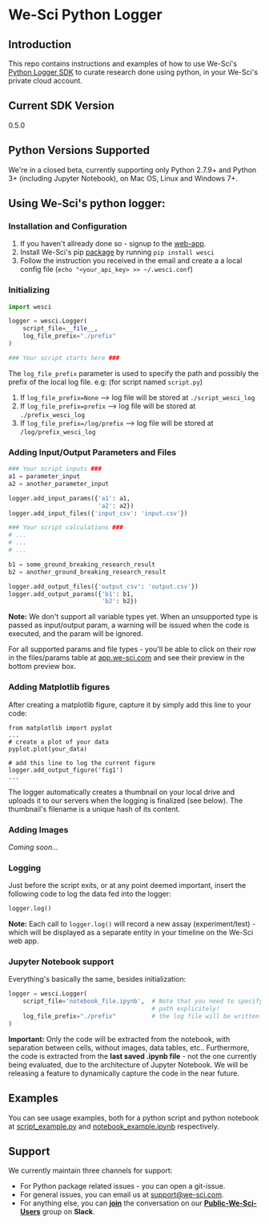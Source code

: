 # We-Sci Python Logger

## Introduction
This repo contains instructions and examples of how to use We-Sci's [Python Logger SDK](https://pypi.python.org/pypi/wesci) to curate research done using python, in your We-Sci's private cloud account.

## Current SDK Version
0.5.0

## Python Versions Supported
We're in a closed beta, currently supporting only Python 2.7.9+ and Python 3+ (including Jupyter Notebook), on Mac OS, Linux and Windows 7+.


## Using We-Sci's python logger:
### Installation and Configuration
1. If you haven't allready done so - signup to the [web-app](https://app.we-sci.com/#/signup).
2. Install We-Sci's pip [package](https://pypi.python.org/pypi/wesci) by running `pip install wesci`
3. Follow the instruction you received in the email and create a a local config file (`echo "<your_api_key> >> ~/.wesci.conf`)

### Initializing
```python
import wesci

logger = wesci.Logger(
    script_file=__file__,
    log_file_prefix="./prefix"
)

### Your script starts here ###
```
The `log_file_prefix` parameter is used to specify the path and possibly the prefix of the local log file.
e.g: (for script named `script.py`)
1. If `log_file_prefix=None` --> log file will be stored at `./script_wesci_log`
1. If `log_file_prefix=prefix` --> log file will be stored at `./prefix_wesci_log`
1. If `log_file_prefix=/log/prefix` --> log file will be stored at `/log/prefix_wesci_log`

### Adding Input/Output Parameters and Files
```python
### Your script inputs ###
a1 = parameter_input
a2 = another_parameter_input

logger.add_input_params({'a1': a1,
                         'a2': a2})
logger.add_input_files({'input_csv': 'input.csv'})

### Your script calculations ###
# ...
# ...
# ...

b1 = some_ground_breaking_research_result
b2 = another_ground_breaking_research_result

logger.add_output_files({'output_csv': 'output.csv'})
logger.add_output_params({'b1': b1,
                          'b2': b2})
```
**Note:** We don't support all variable types yet. When an unsupported type is passed as input/output param, a warning will be issued when the code is executed, and the param will be ignored.

For all supported params and file types - you'll be able to click on their row in the files/params table at [app.we-sci.com](https://app.we-sci.com) and see their preview in the bottom preview box.

### Adding Matplotlib figures ###
After creating a matplotlib figure, capture it by simply add this line to your code:
```
from matplotlib import pyplot 
...
# create a plot of your data
pyplot.plot(your_data)

# add this line to log the current figure
logger.add_output_figure('fig1')
...
```
The logger automatically creates a thumbnail on your local drive and uploads it to our servers when the logging is finalized (see below).
The thumbnail's filename is a unique hash of its content.

### Adding Images ###
_Coming soon..._

### Logging ###
Just before the script exits, or at any point deemed important, insert the following code to log the data fed into the logger:
```python
logger.log()
```
**Note:** Each call to `logger.log()` will record a new assay (experiment/test) - which will be displayed as a separate entity in your timeline on the We-Sci web app.

### Jupyter Notebook support
Everything's basically the same, besides initialization:
```python
logger = wesci.Logger(
    script_file='notebook_file.ipynb',  # Note that you need to specify the notebook's file
                                        # path explicitely!
    log_file_prefix="./prefix"          # the log file will be written to ./prefix_wesci_log.csv
)
```
**Important:** Only the code will be extracted from the notebook, with separation between cells, without images, data tables, etc..
Furthermore, the code is extracted from the **last saved .ipynb file** - not the one currently being evaluated, due to the architecture of Jupyter Notebook. We will be releasing a feature to dynamically capture the code in the near future.


## Examples
You can see usage examples, both for a python script and python notebook at [script_example.py](./script_example.py) and 
[notebook_example.ipynb](./notebook_example.ipynb) respectively.


## Support
We currently maintain three channels for support:
- For Python package related issues - you can open a git-issue.
- For general issues, you can email us at support@we-sci.com.
- For anything else, you can **[join](https://join.slack.com/t/public-wesci-users/shared_invite/MjI1MzQzNDM3MzI4LTE1MDI2NDExNDktNGM1MTIzZTY5MA)** the conversation on our **[Public-We-Sci-Users](https://public-wesci-users.slack.com/)** group on **Slack**.
